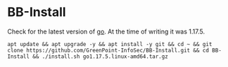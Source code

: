 # BB-Install

Check for the latest version of [go](https://go.dev/doc/install). At the time of writing it was 1.17.5.

	apt update && apt upgrade -y && apt install -y git && cd ~ && git clone https://github.com/GreenPoint-InfoSec/BB-Install.git && cd BB-Install && ./install.sh go1.17.5.linux-amd64.tar.gz
